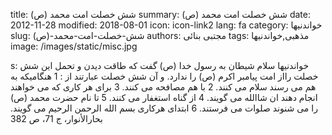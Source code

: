 title: شش خصلت امت محمد (ص)
summary: شش خصلت امت محمد (ص)
date: 2012-11-28
modified: 2018-08-01
icon:  icon-link2
lang: fa
category: خواندنیها
slug: شش-خصلت-امت-محمد-(ص)
authors: مجتبی بنائی
tags: مذهبی,خواندنیها
image: /images/static/misc.jpg

s: خواندنیها   سلام    شیطان به  رسول خدا (ص) گفت که طاقت دیدن و تحمل این شش خصلت رااز امت پیامبر اکرم (ص) را ندارد. و آن شش خصلت عبارتند از :    1 هنگامیکه به هم می رسند سلام می کنند.    2 با هم مصافحه می کنند.    3 برای هر کاری که می خواهند انجام دهند ان شاالله می گویند.    4 از گناه استغفار می کنند.    5 تا نام حضرت محمد (ص) را می شنوند صلوات می فرستند.    6 ابتدای هرکاری بسم الله الرحمن الرحیم می گویند.      بحارالأنوار، ج 71، ص 382